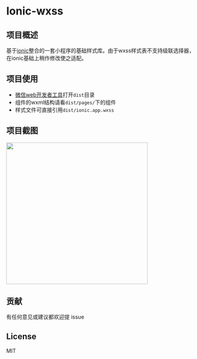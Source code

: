 Ionic-wxss
=====

## 项目概述

基于[ionic](https://github.com/driftyco/ionic)整合的一套小程序的基础样式库。由于wxss样式表不支持级联选择器，在ionic基础上稍作修改使之适配。

## 项目使用

- [微信web开发者工具](https://mp.weixin.qq.com/debug/wxadoc/dev/devtools/download.html)打开`dist`目录
- 组件的wxml结构请看`dist/pages/`下的组件
- 样式文件可直接引用`dist/ionic.app.wxss`

## 项目截图

<img src="https://github.com/skyvow/ionic-wxss/blob/master/screenshots/screenshorts-01.png" width="375px" style="display:inline;">

##	贡献

有任何意见或建议都欢迎提 issue

##	License

MIT